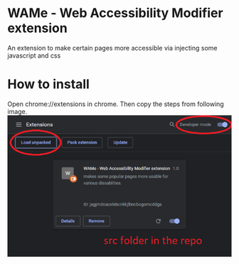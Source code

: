 # WAMe - Web Accessibility Modifier extension
 An extension to make certain pages more accessible via injecting some javascript and css

# How to install
Open chrome://extensions in chrome. Then copy the steps from following image.
<img alt='Enable developer mode, then load unpacked extension from the src folder.' src='/Info.png'>